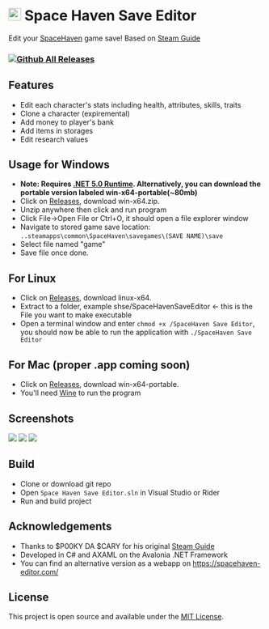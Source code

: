 # <img src="https://github.com/nuttycream/SH-Save-Editor/blob/master/SpaceHaven%20Save%20Editor/Assets/icon.ico" width="25" height="25"/> Space Haven Save Editor

Edit your [SpaceHaven](https://bugbyte.fi/spacehaven/) game save! Based on [Steam Guide](https://steamcommunity.com/sharedfiles/filedetails/?id=2120100221)

### [![Github All Releases](https://img.shields.io/github/downloads/nuttyCream/SH-Save-Editor/total)]()
## Features
- Edit each character's stats including health, attributes, skills, traits
- Clone a character (expiremental)
- Add money to player's bank
- Add items in storages
- Edit research values

## Usage for Windows
- **Note: Requires [.NET 5.0 Runtime](https://dotnet.microsoft.com/download/dotnet/5.0/runtime). Alternatively, you can download the portable version labeled win-x64-portable(~80mb)**
- Click on [Releases](https://github.com/nuttycream/SH-Save-Editor/releases), download win-x64.zip. 
- Unzip anywhere then click and run program
- Click File->Open File or Ctrl+O, it should open a file explorer window
- Navigate to stored game save location:
`..steamapps\common\SpaceHaven\savegames\(SAVE NAME)\save`
- Select file named "game"
- Save file once done.

## For Linux
- Click on [Releases](https://github.com/nuttycream/SH-Save-Editor/releases), download linux-x64.
- Extract to a folder, example shse/SpaceHavenSaveEditor <- this is the File you want to make executable
- Open a terminal window and enter `chmod +x /SpaceHaven Save Editor`, you should now be able to run the application with `./SpaceHaven Save Editor`

## For Mac (proper .app coming soon)
- Click on [Releases](https://github.com/nuttycream/SH-Save-Editor/releases), download win-x64-portable.
- You'll need [Wine](https://wiki.winehq.org/Download) to run the program

## Screenshots
<img src="https://github.com/nuttycream/SH-Save-Editor/blob/master/Screenies/Game%20Menu.png"/>
<img src="https://github.com/nuttycream/SH-Save-Editor/blob/master/Screenies/Character%20Menu.png"/>
<img src="https://github.com/nuttycream/SH-Save-Editor/blob/master/Screenies/Storage%20Menu.png"/>

## Build
- Clone or download git repo
- Open `Space Haven Save Editor.sln` in Visual Studio or Rider
- Run and build project

## Acknowledgements
- Thanks to $P00KY DA $CARY for his original [Steam Guide](https://steamcommunity.com/sharedfiles/filedetails/?id=2120100221)
- Developed in C# and AXAML on the Avalonia .NET Framework
- You can find an alternative version as a webapp on https://spacehaven-editor.com/

## License
This project is open source and available under the [MIT License](LICENSE). 
